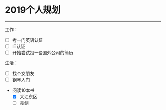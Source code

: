 # 2019个人规划  
---
工作：  
- [ ] 考一门英语认证  
- [ ] IT认证
- [ ] 开始尝试投一些国外公司的简历  

生活：  
- [ ] 找个女朋友  
- [ ] 钢琴入门  
- 阅读10本书  
  - [x] 大江东区
  - [ ] 亮剑
